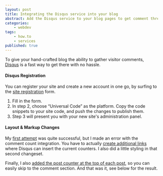 ```yaml
---
layout: post
title: Integrating the Disqus service into your blog
abstract: Add the Disqus service to your blog pages to get comment threads in a few easy steps.
categories:
    - webdev
tags:
    - how.to
    - services
published: true
---
```


To give your hand-crafted blog the ability to gather visitor comments,
[Disqus](http://disqus.com/) is a fast way to get there with no hassle.


#### Disqus Registration

You can register your site and create a new account in one go, by surfing to the
[site registration](https://disqus.com/admin/signup) form. 

1. Fill in the form.
1. In step 2, choose “Universal Code” as the platform. Copy the code snippets to your site code, and push the changes to publish them.
1. Step 3 will present you with your new site's administration panel.

#### Layout & Markup Changes

My [first attempt](https://github.com/jhermann/jhermann.github.io/commit/923991466108bade35843bacce91016cbe9ee661)
was quite successful, but I made an error with the comment count integration. You have to actually 
[create additional links](https://github.com/jhermann/jhermann.github.io/commit/0bdfabb5f0e82d1fa8d67604899e9d6a0ec75547)
where Disqus can insert the current counters. I also did a little styling in that second changeset.

Finally, I also
[added the post counter at the top of each post](https://github.com/jhermann/jhermann.github.io/commit/467b2fdb0774d53125574b57b681187168874332),
so you can easily skip to the comment section. And that was it, see below for the result.
